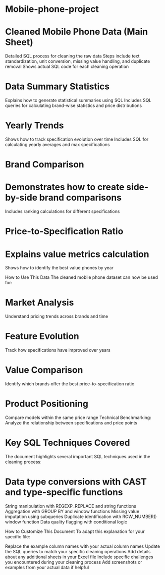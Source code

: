 # Mobile-phone-project

# Cleaned Mobile Phone Data (Main Sheet)

Detailed SQL process for cleaning the raw data
Steps include text standardization, unit conversion, missing value handling, and duplicate removal
Shows actual SQL code for each cleaning operation


# Data Summary Statistics

Explains how to generate statistical summaries using SQL
Includes SQL queries for calculating brand-wise statistics and price distributions


# Yearly Trends

Shows how to track specification evolution over time
Includes SQL for calculating yearly averages and max specifications


# Brand Comparison

# Demonstrates how to create side-by-side brand comparisons
Includes ranking calculations for different specifications


# Price-to-Specification Ratio

# Explains value metrics calculation
Shows how to identify the best value phones by year

How to Use This Data
The cleaned mobile phone dataset can now be used for:

# Market Analysis
Understand pricing trends across brands and time
# Feature Evolution
Track how specifications have improved over years
# Value Comparison
Identify which brands offer the best price-to-specification ratio
# Product Positioning 
Compare models within the same price range
Technical Benchmarking: Analyze the relationship between specifications and price points

# Key SQL Techniques Covered
The document highlights several important SQL techniques used in the cleaning process:

# Data type conversions with CAST and type-specific functions
String manipulation with REGEXP_REPLACE and string functions
Aggregation with GROUP BY and window functions
Missing value imputation using subqueries
Duplicate identification with ROW_NUMBER() window function
Data quality flagging with conditional logic

How to Customize This Document
To adapt this explanation for your specific file:

Replace the example column names with your actual column names
Update the SQL queries to match your specific cleaning operations
Add details about any additional sheets in your Excel file
Include specific challenges you encountered during your cleaning process
Add screenshots or examples from your actual data if helpful
